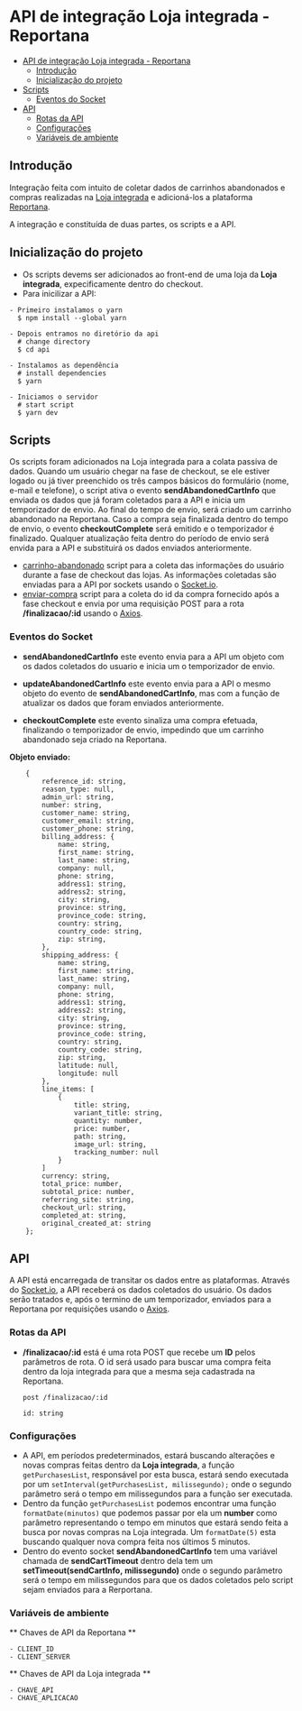 # API de integração Loja integrada - Reportana #

- [API de integração Loja integrada - Reportana](#API-de-integração-Loja-integrada---Reportana)
  - [Introdução](#Introdução)
  - [Inicialização do projeto](#Inicialização-do-projeto)
- [Scripts](#Scripts)
  - [Eventos do Socket](#Eventos-do-Socket)
- [API](#API)
  - [Rotas da API](#Rotas-da-API)
  - [Configurações](#Configurações)
  - [Variáveis de ambiente](#Variáveis-de-ambiente)


## Introdução ##

Integração feita com intuito de coletar dados de carrinhos abandonados e compras realizadas na [Loja integrada](https://lojaintegrada.com.br/) e adicioná-los a plataforma [Reportana](https://reportana.com/).

A integração e constituída de duas partes, os scripts e a API.

## Inicialização do projeto ##

- Os scripts devems ser adicionados ao front-end de uma loja da **Loja integrada**, expecificamente dentro do checkout.
- Para inicilizar a API:

```
- Primeiro instalamos o yarn
  $ npm install --global yarn

- Depois entramos no diretório da api
  # change directory
  $ cd api

- Instalamos as dependência
  # install dependencies
  $ yarn

- Iniciamos o servidor
  # start script
  $ yarn dev
```

## Scripts ##

Os scripts foram adicionados na Loja integrada para a colata passiva de dados. Quando um usuário chegar na fase de checkout, se ele estiver logado ou já tiver preenchido os três campos básicos do formulário (nome, e-mail e telefone), o script ativa o evento **sendAbandonedCartInfo** que enviada os dados que já foram coletados para a API e inicia um temporizador de envio. Ao final do tempo de envio, será criado um carrinho abandonado na Reportana. Caso a compra seja finalizada dentro do tempo de envio, o evento **checkoutComplete** será emitido e o temporizador é finalizado.
Qualquer atualização feita dentro do período de envio será envida para a API e substituirá os dados enviados anteriormente.

- [carrinho-abandonado](https://github.com/Turbo-Partners/carrinho-abandonado-loja-integrada/blob/main/script/carrinho-abandonado.js) script para a coleta das informações do usuário durante a fase de checkout das lojas. As informações coletadas são enviadas para a API por sockets usando o [Socket.io](https://socket.io/).
- [enviar-compra](https://github.com/Turbo-Partners/carrinho-abandonado-loja-integrada/blob/main/script/enviar-compra.js) script para a coleta do id da compra fornecido após a fase checkout e envia por uma requisição POST para a rota **/finalizacao/:id** usando o [Axios](https://axios-http.com/docs/intro).

### Eventos do Socket ###

- **sendAbandonedCartInfo** este evento envia para a API um objeto com os dados coletados do usuario e inicia um o temporizador de envio.

- **updateAbandonedCartInfo** este evento envia para a API o mesmo objeto do evento de **sendAbandonedCartInfo**, mas com a função de atualizar os dados que foram enviados anteriormente.

- **checkoutComplete** este evento sinaliza uma compra efetuada, finalizando o temporizador de envio, impedindo que um carrinho abandonado seja criado na Reportana. 

**Objeto enviado:**
```  
    {
        reference_id: string,
        reason_type: null,
        admin_url: string,
        number: string,
        customer_name: string,
        customer_email: string,
        customer_phone: string,
        billing_address: {
            name: string,
            first_name: string,
            last_name: string,
            company: null,
            phone: string,
            address1: string,
            address2: string,
            city: string,
            province: string,
            province_code: string,
            country: string,
            country_code: string,
            zip: string,
        },
        shipping_address: {
            name: string,
            first_name: string,
            last_name: string,
            company: null,
            phone: string,
            address1: string,
            address2: string,
            city: string,
            province: string,
            province_code: string,
            country: string,
            country_code: string,
            zip: string,
            latitude: null,
            longitude: null
        },
        line_items: [
            {
                title: string,
                variant_title: string,
                quantity: number,
                price: number,
                path: string,
                image_url: string, 
                tracking_number: null
            }
        ]   
        currency: string,
        total_price: number,
        subtotal_price: number,
        referring_site: string,
        checkout_url: string,
        completed_at: string,
        original_created_at: string
    };
```

## API ##

A API está encarregada de transitar os dados entre as plataformas. Através do [Socket.io](https://socket.io/), a API receberá os dados coletados do usuário. Os dados serão tratados e, após o termino de um temporizador, enviados para a Reportana por requisições usando o [Axios](https://axios-http.com/docs/intro).

### Rotas da API ###

- **/finalizacao/:id** está é uma rota POST que recebe um **ID** pelos parâmetros de rota. O id será usado para buscar uma compra feita dentro da loja integrada para que a mesma seja cadastrada na Reportana.

  ```
  post /finalizacao/:id
  
  id: string
  ```
  
### Configurações ###
  
  - A API, em períodos predeterminados, estará buscando alterações e novas compras feitas dentro da **Loja integrada**, a função ``getPurchasesList``, responsável por esta busca, estará sendo executada por um ``setInterval(getPurchasesList, milissegundo);`` onde o segundo parâmetro será o tempo em milissegundos para a função ser executada.
  - Dentro da função ``getPurchasesList`` podemos encontrar uma função ``formatDate(minutos)`` que podemos passar por ela um **number** como parâmetro representando o tempo em minutos que estará sendo feita a busca por novas compras na Loja integrada. Um ``formatDate(5)`` esta buscando qualquer nova compra feita nos últimos 5 minutos.
  - Dentro do evento socket **sendAbandonedCartInfo** tem uma variável chamada de **sendCartTimeout** dentro dela tem um **setTimeout(sendCartInfo, milissegundo)** onde o segundo parâmetro será o tempo em milissegundos para que os dados coletados pelo script sejam enviados para a Rerportana.
  
### Variáveis de ambiente ###

  ** Chaves de API da Reportana **
  
    - CLIENT_ID
    - CLIENT_SERVER

  ** Chaves de API da Loja integrada **
  
    - CHAVE_API
    - CHAVE_APLICACAO
